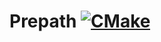 # Prepath [![CMake](https://github.com/TerraCraftere3/prepath/actions/workflows/cmake.yml/badge.svg)](https://github.com/TerraCraftere3/prepath/actions/workflows/cmake.yml)

